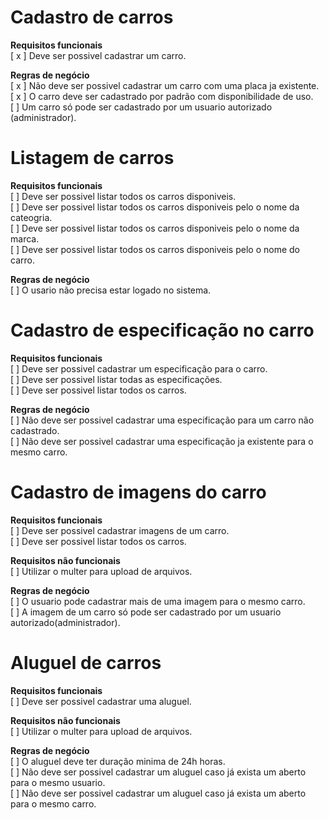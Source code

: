 # Cadastro de carros

**Requisitos funcionais**  
[ x ] Deve ser possivel cadastrar um carro.  

**Regras de negócio**  
[ x ] Não deve ser possivel cadastrar um carro com uma placa ja existente.  
[ x ] O carro deve ser cadastrado por padrão com disponibilidade de uso.  
[ ] Um carro só pode ser cadastrado por um usuario autorizado (administrador).  


# Listagem de carros

**Requisitos funcionais**  
[ ] Deve ser possivel listar todos os carros disponiveis.  
[ ] Deve ser possivel listar todos os carros disponiveis pelo o nome da cateogria.  
[ ] Deve ser possivel listar todos os carros disponiveis pelo o nome da marca.  
[ ] Deve ser possivel listar todos os carros disponiveis pelo o nome do carro.  

**Regras de negócio**  
[ ] O usario não precisa estar logado no sistema.  


# Cadastro de especificação no carro

**Requisitos funcionais**  
[ ] Deve ser possivel cadastrar um especificação para o carro.  
[ ] Deve ser possivel listar todas as especificações.  
[ ] Deve ser possivel listar todos os carros.  

**Regras de negócio**  
[ ] Não deve ser possivel cadastrar uma especificação para um carro não cadastrado.  
[ ] Não deve ser possivel cadastrar uma especificação ja existente para o mesmo carro.  


# Cadastro de imagens do carro

**Requisitos funcionais**  
[ ] Deve ser possivel cadastrar imagens de um carro.  
[ ] Deve ser possivel listar todos os carros.  

**Requisitos não funcionais**  
[ ] Utilizar o multer para upload de arquivos.  

**Regras de negócio**  
[ ] O usuario pode cadastrar mais de uma imagem para o mesmo carro.  
[ ] A imagem de um carro só pode ser cadastrado por um usuario autorizado(administrador).  



# Aluguel de carros

**Requisitos funcionais**  
[ ] Deve ser possivel cadastrar uma aluguel.  

**Requisitos não funcionais**  
[ ] Utilizar o multer para upload de arquivos.  

**Regras de negócio**  
[ ] O aluguel deve ter duração minima de 24h horas.  
[ ] Não deve ser possivel cadastrar um aluguel caso já exista um aberto para o mesmo usuario.  
[ ] Não deve ser possivel cadastrar um aluguel caso já exista um aberto para o mesmo carro.  